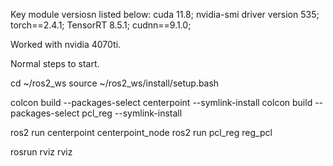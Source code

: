 Key module versiosn listed below:
cuda 11.8;
nvidia-smi driver version 535;
torch==2.4.1;
TensorRT 8.5.1;
cudnn==9.1.0;

Worked with nvidia 4070ti.




Normal steps to start.

cd ~/ros2_ws
source ~/ros2_ws/install/setup.bash

colcon build --packages-select centerpoint --symlink-install
colcon build --packages-select pcl_reg --symlink-install

ros2 run centerpoint centerpoint_node
ros2 run pcl_reg reg_pcl

rosrun rviz rviz
